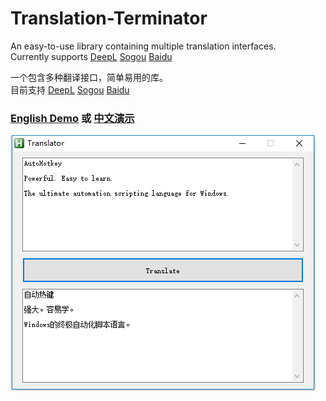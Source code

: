 # Translation-Terminator
  
 An easy-to-use library containing multiple translation interfaces.  
 Currently supports [DeepL](https://www.deepl.com/translator) [Sogou](https://fanyi.sogou.com/) [Baidu](https://fanyi.baidu.com/)  
  
 一个包含多种翻译接口，简单易用的库。  
 目前支持 [DeepL](https://www.deepl.com/translator) [Sogou](https://fanyi.sogou.com/) [Baidu](https://fanyi.baidu.com/)  
  
### [English Demo](https://www.autohotkey.com/boards/viewtopic.php?f=6&t=94823) 或 [中文演示](https://www.autoahk.com/archives/37113)  
  
![效果图](https://raw.githubusercontent.com/telppa/Translation-Terminator/main/img/1.png)  
